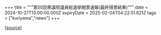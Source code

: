 +++
title = """第50回衆議院議員総選挙開票速報(最終得票結果)"""
date = 2024-10-27T13:00:00.000Z
expiryDate = 2025-02-04T04:22:51.621Z
tags = ["kuriyama","news"]
+++


[[source]](https://www.town.kuriyama.hokkaido.jp/soshiki/15/29267.html)
